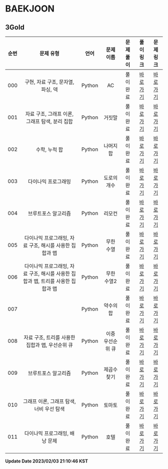 # BAEKJOON

## 3Gold

| 순번 | 문제 유형 | 언어 | 문제 이름 | 문제 풀이 | 풀이 링크 | 문제 링크 |
| :--: |:--: |:--: |:--: |:--: |:--: |:--: |
|000|구현, 자료 구조, 문자열, 파싱, 덱|Python|AC|풀이완료|[바로가기](https://github.com/westreed/ProgrammersAlgorithm/blob/main/BAEKJOON/3Gold/AC.py)|[바로가기](https://www.acmicpc.net/problem/5430)|
|001|자료 구조, 그래프 이론, 그래프 탐색, 분리 집합|Python|거짓말|풀이완료|[바로가기](https://github.com/westreed/ProgrammersAlgorithm/blob/main/BAEKJOON/3Gold/%EA%B1%B0%EC%A7%93%EB%A7%90.py)|[바로가기](https://www.acmicpc.net/problem/1043)|
|002|수학, 누적 합|Python|나머지 합|풀이완료|[바로가기](https://github.com/westreed/ProgrammersAlgorithm/blob/main/BAEKJOON/3Gold/%EB%82%98%EB%A8%B8%EC%A7%80%20%ED%95%A9.py)|[바로가기](https://www.acmicpc.net/problem/10986)|
|003|다이나믹 프로그래밍|Python|도로의 개수|풀이완료|[바로가기](https://github.com/westreed/ProgrammersAlgorithm/blob/main/BAEKJOON/3Gold/%EB%8F%84%EB%A1%9C%EC%9D%98%20%EA%B0%9C%EC%88%98.py)|[바로가기](https://www.acmicpc.net/problem/1577)|
|004|브루트포스 알고리즘|Python|리모컨|풀이완료|[바로가기](https://github.com/westreed/ProgrammersAlgorithm/blob/main/BAEKJOON/3Gold/%EB%A6%AC%EB%AA%A8%EC%BB%A8.py)|[바로가기](https://www.acmicpc.net/problem/1107)|
|005|다이나믹 프로그래밍, 자료 구조, 해시를 사용한 집합과 맵|Python|무한 수열|풀이완료|[바로가기](https://github.com/westreed/ProgrammersAlgorithm/blob/main/BAEKJOON/3Gold/%EB%AC%B4%ED%95%9C%20%EC%88%98%EC%97%B4.py)|[바로가기](https://www.acmicpc.net/problem/1351)|
|006|다이나믹 프로그래밍, 자료 구조, 해시를 사용한 집합과 맵, 트리를 사용한 집합과 맵|Python|무한 수열2|풀이완료|[바로가기](https://github.com/westreed/ProgrammersAlgorithm/blob/main/BAEKJOON/3Gold/%EB%AC%B4%ED%95%9C%20%EC%88%98%EC%97%B42.py)|[바로가기](https://www.acmicpc.net/problem/1354)|
|007||Python|약수의 합|풀이완료|[바로가기](https://github.com/westreed/ProgrammersAlgorithm/blob/main/BAEKJOON/3Gold/%EC%95%BD%EC%88%98%EC%9D%98%20%ED%95%A9.py)|[바로가기](https://www.acmicpc.net/problem/17425)|
|008|자료 구조, 트리를 사용한 집합과 맵, 우선순위 큐|Python|이중 우선순위 큐|풀이완료|[바로가기](https://github.com/westreed/ProgrammersAlgorithm/blob/main/BAEKJOON/3Gold/%EC%9D%B4%EC%A4%91%20%EC%9A%B0%EC%84%A0%EC%88%9C%EC%9C%84%20%ED%81%90.py)|[바로가기](https://www.acmicpc.net/problem/7662)|
|009|브루트포스 알고리즘|Python|제곱수 찾기|풀이완료|[바로가기](https://github.com/westreed/ProgrammersAlgorithm/blob/main/BAEKJOON/3Gold/%EC%A0%9C%EA%B3%B1%EC%88%98%20%EC%B0%BE%EA%B8%B0.py)|[바로가기](https://www.acmicpc.net/problem/1025)|
|010|그래프 이론, 그래프 탐색, 너비 우선 탐색|Python|토마토|풀이완료|[바로가기](https://github.com/westreed/ProgrammersAlgorithm/blob/main/BAEKJOON/3Gold/%ED%86%A0%EB%A7%88%ED%86%A0.py)|[바로가기](https://www.acmicpc.net/problem/7576)|
|011|다이나믹 프로그래밍, 배낭 문제|Python|호텔|풀이완료|[바로가기](https://github.com/westreed/ProgrammersAlgorithm/blob/main/BAEKJOON/3Gold/%ED%98%B8%ED%85%94.py)|[바로가기](https://www.acmicpc.net/problem/1106)|


**Update Date 2023/02/03 21:10:46 KST**